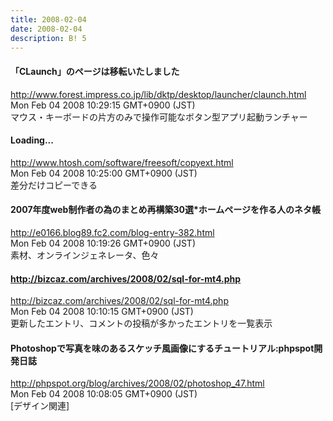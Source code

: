 ```yaml
---
title: 2008-02-04
date: 2008-02-04
description: B! 5
---
```


#### 「CLaunch」のページは移転いたしました
http://www.forest.impress.co.jp/lib/dktp/desktop/launcher/claunch.html<br>
Mon Feb 04 2008 10:29:15 GMT+0900 (JST)<br>
 	マウス・キーボードの片方のみで操作可能なボタン型アプリ起動ランチャー


#### Loading...
http://www.htosh.com/software/freesoft/copyext.html<br>
Mon Feb 04 2008 10:25:00 GMT+0900 (JST)<br>
差分だけコピーできる


#### 2007年度web制作者の為のまとめ再構築30選*ホームページを作る人のネタ帳
http://e0166.blog89.fc2.com/blog-entry-382.html<br>
Mon Feb 04 2008 10:19:26 GMT+0900 (JST)<br>
素材、オンラインジェネレータ、色々


#### http://bizcaz.com/archives/2008/02/sql-for-mt4.php
http://bizcaz.com/archives/2008/02/sql-for-mt4.php<br>
Mon Feb 04 2008 10:10:15 GMT+0900 (JST)<br>
更新したエントリ、コメントの投稿が多かったエントリを一覧表示


#### Photoshopで写真を味のあるスケッチ風画像にするチュートリアル:phpspot開発日誌
http://phpspot.org/blog/archives/2008/02/photoshop_47.html<br>
Mon Feb 04 2008 10:08:05 GMT+0900 (JST)<br>
[デザイン関連]


